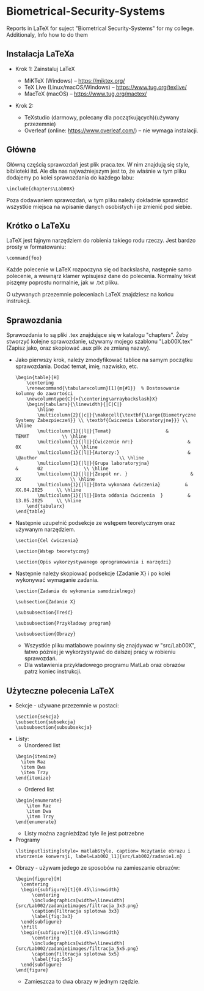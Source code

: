 # Biometrical-Security-Systems
Reports in LaTeX for suject "Biometrical Security-Systems" for my college. Additionaly, Info how to do them

## Instalacja LaTeXa

- Krok 1: Zainstaluj LaTeX
  - MiKTeX (Windows) – https://miktex.org/
  - TeX Live (Linux/macOS/Windows) – https://www.tug.org/texlive/
  - MacTeX (macOS) – https://www.tug.org/mactex/

- Krok 2:
  - TeXstudio (darmowy, polecany dla początkujących)(używany przezemnie)
  - Overleaf (online: https://www.overleaf.com/) – nie wymaga instalacji. 

## Główne

Główną częścią sprawozdań jest plik praca.tex. W nim znajdują się style, biblioteki itd. Ale dla nas najważniejszym jest to, że właśnie w tym pliku dodajemy po kolei sprawozdania do każdego labu:
```
\include{chapters\Lab00X}
```

Poza dodawaniem sprawozdań, w tym pliku należy dokładnie sprawdzić wszystkie miejsca na wpisanie danych osobistych i je zmienić pod siebie.

## Krótko o LaTeXu

LaTeX jest fajnym narzędziem do robienia takiego rodu rzeczy. Jest bardzo prosty w formatowaniu:

```
\command{foo}
```
Każde polecenie w LaTeX rozpoczyna się od backslasha, następnie samo polecenie, a wewnąrz klamer wpisujesz dane do polecenia. Normalny tekst piszęmy poprostu normalnie, jak w .txt pliku.

O używanych przezemnie poleceniach LaTeX znajdziesz na końcu instrukcji.

## Sprawozdania

Sprawozdania to są pliki .tex znajdujące się w katalogu "chapters". Żeby stworzyć kolejne sprawozdanie, używamy mojego szablonu "Lab00X.tex"(Zapisz jako, oraz skopiować .aux plik ze zmianą nazwy).

- Jako pierwszy krok, należy zmodyfikować tablice na samym początku sprawozdania. Dodać temat, imię, nazwisko, etc.
  ```
  \begin{table}[H]
      \centering
      \renewcommand{\tabularxcolumn}[1]{m{#1}}  % Dostosowanie kolumny do zawartości
      \newcolumntype{C}{>{\centering\arraybackslash}X}
      \begin{tabularx}{\linewidth}{|C|C|}
          \hline
          \multicolumn{2}{|c|}{\makecell{\textbf{\Large{Biometryczne Systemy Zabezpieczeń}} \\ \textbf{Ćwiczenia Laboratoryjne}}} \\ \hline
          \multicolumn{1}{|l|}{Temat}                    &              TEMAT            \\ \hline
          \multicolumn{1}{|l|}{Ćwiczenie nr:}                    &      0X                   \\ \hline
          \multicolumn{1}{|l|}{Autorzy:}                         &   \@author                              \\ \hline
          \multicolumn{1}{|l|}{Grupa laboratoryjna}                       &       02               \\ \hline
          \multicolumn{1}{|l|}{Zespół nr. }                       &    XX                  \\ \hline
          \multicolumn{1}{|l|}{Data wykonana ćwiczenia}         &  XX.04.2025     \\ \hline
          \multicolumn{1}{|l|}{Data oddania ćwiczenia  }         &   13.05.2025     \\ \hline
      \end{tabularx}
  \end{table}
  ```
- Następnie uzupełnić podsekcje ze wstępem teoretycznym oraz używanym narzędziem.
  ```
  \section{Cel ćwiczenia}
  
  \section{Wstęp teoretyczny}
  
  \section{Opis wykorzystywanego oprogramowania i narzędzi}
  ```
- Następnie należy skopiować podsekcje {Zadanie X} i po kolei wykonywać wymaganie zadania.
  ```
  \section{Zadania do wykonania samodzielnego}
  
  \subsection{Zadanie X}
  
  \subsubsection{Treść}
  
  \subsubsection{Przykładowy program}
  
  \subsubsection{Obrazy}
  ```
  - Wszystkie pliku matlabowe powinny się znajdywac w "src/Lab00X", łatwo później je wykorzystywać do dalszej pracy w robieniu sprawozdań.
  - Dla wstawienia przykładowego programu MatLab oraz obrazów patrz koniec instrukcji.

## Użyteczne polecenia LaTeX

- Sekcje - używane przezemnie w postaci:
  ```
  \section{sekcja}
  \subsection{subsekcja}
  \subsubsection{subsubsekcja}
  ```
- Listy:
  - Unordered list
  ```
  \begin{itemize}
  	\item Raz
  	\item Dwa
  	\item Trzy
  \end{itemize}
  ```
  - Ordered list
  ```
  \begin{enumerate}
	  \item Raz
	  \item Dwa
	  \item Trzy
  \end{enumerate}
  ```
  - Listy można zagnieżdżać tyle ile jest potrzebne
- Programy
  ```
  \lstinputlisting[style= matlabStyle, caption= Wczytanie obrazu i stworzenie konwersji, label=Lab002_l1]{src/Lab002/zadanie1.m}
  ```
- Obrazy - używam jedego ze sposobów na zamieszanie obrazów:
  ```
  \begin{figure}[H]
  	\centering
  	\begin{subfigure}[t]{0.45\linewidth}
  		\centering
  		\includegraphics[width=\linewidth]{src/Lab002/zadanie1images/filtracja_3x3.png}
  		\caption{Filtracja splotowa 3x3}
  		\label{fig:3x3}
  	\end{subfigure}
  	\hfill
  	\begin{subfigure}[t]{0.45\linewidth}
  		\centering
  		\includegraphics[width=\linewidth]{src/Lab002/zadanie1images/filtracja_5x5.png}
  		\caption{Filtracja splotowa 5x5}
  		\label{fig:5x5}
  	\end{subfigure}
  \end{figure}
  ```
  - Zamieszcza to dwa obrazy w jednym rzędzie.
